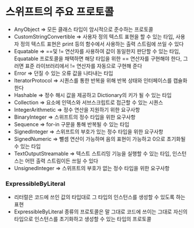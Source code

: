# 스위프트의 주요 프로토콜
* AnyObject => 모든 클래스 타입이 암시적으로 준수하는 프로토콜
* CustomStringConvertible => 사용자 정의 텍스트 표현을 할 수 있는 타입, 사용자 정의 텍스트 표현은 print 등의 함수에서 사용하는 출력 스트림에 쓰일 수 있다
* Equatable => ==및 != 연산자를 사용하여 값이 동일한지 판단할 수 있는 타입, Equatable 프로토콜을 채택하면 해당 타입을 위한 == 연산자를 구현해야 한다, 그러면 표준 라이브러리에서 != 연산자를 자동으로 구현해 준다
* Error => 던질 수 있는 오류 값을 나타내는 타입
* IteratorProtocol => 시퀀스를 통한 반복을 위해 반복 상태와 인터페이스를 캡슐화한다
* Hashable => 정수 해시 값을 제공하고 Dictionary의 키가 될 수 있는 타입
* Collection => 요소에 인덱스와 서브스크립트로 접근할 수 있는 시퀀스
* IntegerArithmetic => 정수 연산을 지원하기 위한 요구사항
* BinaryInteger => 스위프트의 정수 타입을 위한 요구사항
* Sequence => for-in 구문을 통해 반복될 수 있는 타입
* SignedInteger => 스위프트의 부호가 있는 정수 타입을 위한 요구사항
* SignedNumeric => 뺄셈 연산이 가능하며 음의 표현이 가능하고 0으로 초기화될 수 있는 타입
* TextOutputStreamable => 텍스트 스트리밍 기능을 실행할 수 있는 타입, 인스턴스는 어떤 출력 스트림이든 쓰일 수 있다
* UnsignedInteger => 스위프트의 부호가 없는 정수 타입을 위한 요구사항

### ExpressibleByLiteral
* 리터럴은 코드에 쓰인 값의 타입대로 그 타입의 인스턴스를 생성할 수 있도록 하는 표현
* ExpressibleByLiteral 종류의 프로토콜은 말 그대로 코드에 쓰이는 그대로 자신의 타입으로 인스턴스를 초기화하고 생성할 수 있는 타입의 프로토콜